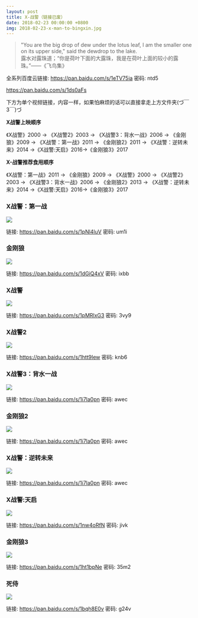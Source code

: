 ```yaml
---
layout: post
title: X-战警（链接已废）
date: 2018-02-23 00:00:00 +0800
img: 2018-02-23-x-man-to-bingxin.jpg
---
```


> "You are the big drop of dew under the lotus leaf, I am the smaller one on its upper side," said the dewdrop to the lake. <br>
> 露水对露珠道；“你是荷叶下面的大露珠，我是在荷叶上面的较小的露珠。”——《飞鸟集》

全系列百度云链接: https://pan.baidu.com/s/1eTV75ia 密码: ntd5

https://pan.baidu.com/s/1ds0aFs

下方为单个视频链接，内容一样，如果怕麻烦的话可以直接拿走上方文件夹(づ￣ 3￣)づ

**X战警上映顺序**

《X战警》2000 → 《X战警2》2003 → 《X战警3：背水一战》2006 → 《金刚狼》2009 → 《X战警：第一战》2011 → 《金刚狼2》2011 → 《X战警：逆转未来》2014 →《X战警:天启》2016→《金刚狼3》2017

**X-战警推荐食用顺序**

《X战警：第一战》2011 → 《金刚狼》2009 → 《X战警》2000 → 《X战警2》2003 → 《X战警3：背水一战》2006 → 
《金刚狼2》2013 → 《X战警：逆转未来》2014 →《X战警:天启》2016→《金刚狼3》2017

### X战警：第一战

![](http://p3oi9yqso.bkt.clouddn.com/2018-02-23-first-class.jpg)

链接: https://pan.baidu.com/s/1pNl4luV 密码: um1i

### 金刚狼

![](http://p3oi9yqso.bkt.clouddn.com/2018-02-23-wolverine.jpg)

链接: https://pan.baidu.com/s/1dGiQ4xV 密码: ixbb

### X战警

![](http://p3oi9yqso.bkt.clouddn.com/2018-02-23-x-man.jpg)

链接: https://pan.baidu.com/s/1pMRlxG3 密码: 3vy9

### X战警2

![](http://p3oi9yqso.bkt.clouddn.com/2018-02-23-x-man-2.jpg)

链接: https://pan.baidu.com/s/1htt9Iew 密码: knb6

### X战警3：背水一战

![](http://p3oi9yqso.bkt.clouddn.com/2018-02-23-the-last-stand.jpg)

链接: https://pan.baidu.com/s/1i7la0pn 密码: awec

### 金刚狼2

![](http://p3oi9yqso.bkt.clouddn.com/2018-02-23-wolverine2.jpg)

链接: https://pan.baidu.com/s/1i7la0pn 密码: awec

### X战警：逆转未来

![](http://p3oi9yqso.bkt.clouddn.com/2018-02-23-days-of-future-past.jpg)

链接: https://pan.baidu.com/s/1i7la0pn 密码: awec

### X战警:天启

![](http://p3oi9yqso.bkt.clouddn.com/2018-02-23-apocalypse.jpg)

链接: https://pan.baidu.com/s/1nw4oRfN 密码: jivk

### 金刚狼3

![](http://p3oi9yqso.bkt.clouddn.com/2018-02-23-wolverine3.jpg)

链接: https://pan.baidu.com/s/1ht1bpNe 密码: 35m2

### 死侍

![](http://p3oi9yqso.bkt.clouddn.com/2018-02-23-deadpool.jpg)

链接: https://pan.baidu.com/s/1bqh8E0v 密码: g24v
